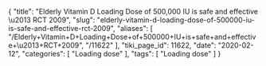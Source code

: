 {
    "title": "Elderly Vitamin D Loading Dose of 500,000 IU is safe and effective \u2013 RCT 2009",
    "slug": "elderly-vitamin-d-loading-dose-of-500000-iu-is-safe-and-effective-rct-2009",
    "aliases": [
        "/Elderly+Vitamin+D+Loading+Dose+of+500000+IU+is+safe+and+effective+\u2013+RCT+2009",
        "/11622"
    ],
    "tiki_page_id": 11622,
    "date": "2020-02-12",
    "categories": [
        "Loading dose"
    ],
    "tags": [
        "Loading dose"
    ]
}